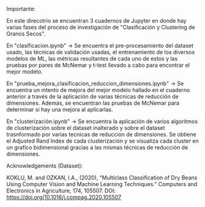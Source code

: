 Importante:

En este direcotrio se encuentran 3 cuadernos de Jupyter en donde hay varias fases del proceso de investigación de "Clasificación y Clustering de Granos Secos".

En "clasificacion.ipynb" -> Se encuentra el pre-procesamiento del dataset usado, las técnicas de validación usadas, el entrenamiento de los diversos modelos de ML, las métricas resultantes de cada uno de estos y las pruebas por pares de McNemar y t-test llevado a cabo para encontrar el mejor modelo.

En "prueba_mejora_clasificacion_reduccion_dimensiones.ipynb" -> Se encuentra un intento de mejora del mejor modelo hallado en el cuaderno anterior a través de la aplicación de varias técnicas de reducción de dimensiones. Además, se encuentran las pruebas de McNemar para determinar si hay una mejora al aplicarlas.

En "clusterización.ipynb" -> Se encuentra la aplicación de varios algoritmos de clusterización sobre el dataset inalterado y sobre el dataset trasnformado por varias tecnicas de reduccion de dimensiones. Se obtiene el Adjusted Rand Index de cada clusterización y se visualiza cada cluster en un grafico bidimensional gracias a las mismas técnicas de reducción de dimensiones.


Acknowledgements (Dataset):

KOKLU, M. and OZKAN, I.A., (2020), “Multiclass Classification of Dry Beans Using Computer Vision and Machine Learning Techniques.” Computers and Electronics in Agriculture, 174, 105507.
DOI: https://doi.org/10.1016/j.compag.2020.105507


